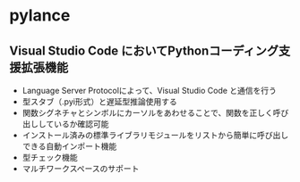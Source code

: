 # pylance

## Visual Studio Code においてPythonコーディング支援拡張機能

* Language Server Protocolによって、Visual Studio Code と通信を行う
* 型スタブ（.pyi形式）と遅延型推論使用する
* 関数シグネチャとシンボルにカーソルをあわせることで、関数を正しく呼び出ししているか確認可能
* インストール済みの標準ライブラリモジュールをリストから簡単に呼び出しできる自動インポート機能
* 型チェック機能
* マルチワークスペースのサポート